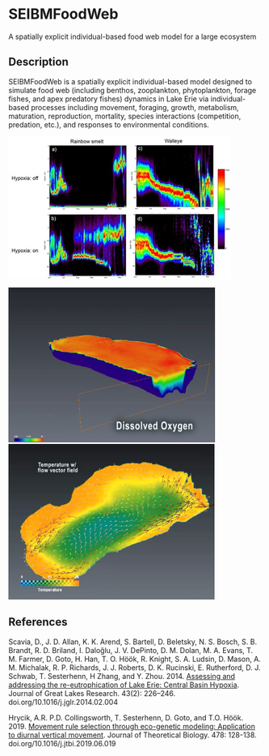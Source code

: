 # SEIBMFoodWeb
A spatially explicit individual-based food web model for a large ecosystem

## Description 
SEIBMFoodWeb is a spatially explicit individual-based model designed to simulate food web (including benthos, zooplankton, phytoplankton, forage fishes, and apex predatory fishes) dynamics in Lake Erie via individual-based processes including movement, foraging, growth, metabolism, maturation, reproduction, mortality, species interactions (competition, predation, etc.), and responses to environmental conditions.

![alt text](https://github.com/dgoto2/SEIBMFoodWeb/blob/main/ecofore_main/SEIBMoutput/ibm1.jpg?raw=true)

![alt text](https://github.com/dgoto2/SEIBMFoodWeb/blob/main/ecofore_main/SEIBMoutput/ibm2.png?raw=true) ![alt text](https://github.com/dgoto2/SEIBMFoodWeb/blob/main/ecofore_main/SEIBMoutput/ibm3.png?raw=true)

## References
Scavia, D., J. D. Allan, K. K. Arend, S. Bartell, D. Beletsky, N. S. Bosch, S. B. Brandt, R. D. Briland, I. Daloğlu, J. V. DePinto, D. M. Dolan, M. A. Evans, T. M. Farmer, D. Goto, H. Han, T. O. Höök, R. Knight, S. A. Ludsin, D. Mason, A. M. Michalak, R. P. Richards, J. J. Roberts, D. K. Rucinski, E. Rutherford, D. J. Schwab, T. Sesterhenn, H Zhang, and Y. Zhou. 2014. [Assessing and addressing the re-eutrophication of Lake Erie: Central Basin Hypoxia](https://www.sciencedirect.com/science/article/pii/S0380133014000252). Journal of Great Lakes Research. 43(2): 226–246. doi.org/10.1016/j.jglr.2014.02.004

Hrycik, A.R.  P.D. Collingsworth, T. Sesterhenn, D. Goto, and T.O. Höök. 2019. [Movement rule selection through eco-genetic modeling: Application to diurnal vertical movement](https://www.sciencedirect.com/science/article/abs/pii/S0022519319302541). Journal of Theoretical Biology. 478: 128-138. doi.org/10.1016/j.jtbi.2019.06.019
